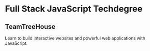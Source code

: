 # Full Stack JavaScript Techdegree
## TeamTreeHouse
Learn to build interactive websites and powerful web applications with JavaScript.
